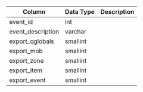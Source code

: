 | Column            | Data Type | Description |
| ----------------- | --------- | ----------- |
| event_id          | int       |             |
| event_description | varchar   |             |
| export_qglobals   | smallint  |             |
| export_mob        | smallint  |             |
| export_zone       | smallint  |             |
| export_item       | smallint  |             |
| export_event      | smallint  |             |
